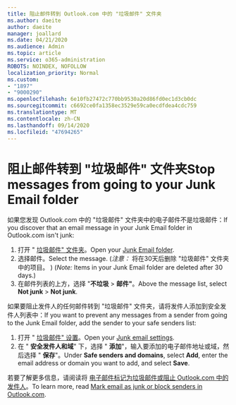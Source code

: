 ```yaml
---
title: 阻止邮件转到 Outlook.com 中的 "垃圾邮件" 文件夹
ms.author: daeite
author: daeite
manager: joallard
ms.date: 04/21/2020
ms.audience: Admin
ms.topic: article
ms.service: o365-administration
ROBOTS: NOINDEX, NOFOLLOW
localization_priority: Normal
ms.custom:
- "1897"
- "9000290"
ms.openlocfilehash: 6e10fb27472c770bb9530a20d86fd0ec1d3cb0dc
ms.sourcegitcommit: c6692ce0fa1358ec3529e59ca0ecdfdea4cdc759
ms.translationtype: MT
ms.contentlocale: zh-CN
ms.lasthandoff: 09/14/2020
ms.locfileid: "47694265"
---
```

# <a name="stop-messages-from-going-to-your-junk-email-folder"></a><span data-ttu-id="3f7bd-102">阻止邮件转到 "垃圾邮件" 文件夹</span><span class="sxs-lookup"><span data-stu-id="3f7bd-102">Stop messages from going to your Junk Email folder</span></span>

<span data-ttu-id="3f7bd-103">如果您发现 Outlook.com 中的 "垃圾邮件" 文件夹中的电子邮件不是垃圾邮件：</span><span class="sxs-lookup"><span data-stu-id="3f7bd-103">If you discover that an email message in your Junk Email folder in Outlook.com isn't junk:</span></span>

1. <span data-ttu-id="3f7bd-104">打开 " [垃圾邮件" 文件夹](https://outlook.live.com/mail/junkemail)。</span><span class="sxs-lookup"><span data-stu-id="3f7bd-104">Open your [Junk Email folder](https://outlook.live.com/mail/junkemail).</span></span>
1. <span data-ttu-id="3f7bd-105">选择邮件。</span><span class="sxs-lookup"><span data-stu-id="3f7bd-105">Select the message.</span></span> <span data-ttu-id="3f7bd-106"> (*注意：* 将在30天后删除 "垃圾邮件" 文件夹中的项目。 ) </span><span class="sxs-lookup"><span data-stu-id="3f7bd-106">(*Note:* Items in your Junk Email folder are deleted after 30 days.)</span></span>
1. <span data-ttu-id="3f7bd-107">在邮件列表的上方，选择 "**不垃圾**  >  **邮件"**。</span><span class="sxs-lookup"><span data-stu-id="3f7bd-107">Above the message list, select **Not junk** > **Not junk**.</span></span>

<span data-ttu-id="3f7bd-108">如果要阻止发件人的任何邮件转到 "垃圾邮件" 文件夹，请将发件人添加到安全发件人列表中：</span><span class="sxs-lookup"><span data-stu-id="3f7bd-108">If you want to prevent any messages from a sender from going to the Junk Email folder, add the sender to your safe senders list:</span></span>

1. <span data-ttu-id="3f7bd-109">打开 " [垃圾邮件" 设置](https://go.microsoft.com/fwlink/?linkid=2035804)。</span><span class="sxs-lookup"><span data-stu-id="3f7bd-109">Open your [Junk email settings](https://go.microsoft.com/fwlink/?linkid=2035804).</span></span>
1. <span data-ttu-id="3f7bd-110">在 " **安全发件人和域**" 下，选择 " **添加**"，输入要添加的电子邮件地址或域，然后选择 " **保存**"。</span><span class="sxs-lookup"><span data-stu-id="3f7bd-110">Under **Safe senders and domains**, select **Add**, enter the email address or domain you want to add, and select **Save**.</span></span>

<span data-ttu-id="3f7bd-111">若要了解更多信息，请阅读将 [电子邮件标记为垃圾邮件或阻止 Outlook.com 中的发件人](https://support.office.com/article/a3ece97b-82f8-4a5e-9ac3-e92fa6427ae4?wt.mc_id=Office_Outlook_com_Alchemy)。</span><span class="sxs-lookup"><span data-stu-id="3f7bd-111">To learn more, read [Mark email as junk or block senders in Outlook.com](https://support.office.com/article/a3ece97b-82f8-4a5e-9ac3-e92fa6427ae4?wt.mc_id=Office_Outlook_com_Alchemy).</span></span>
